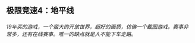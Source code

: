 ## 极限竞速4：地平线
###### 19年买的游戏，一个蛮大的开放世界，超好的画质，仿佛一个截图游戏。赛事非常多，还有在线赛事。唯一的缺点就是人不能下车走路。
<base-photolist value="games/jxjs4/" imgName="极限竞速" :number="22"/>
